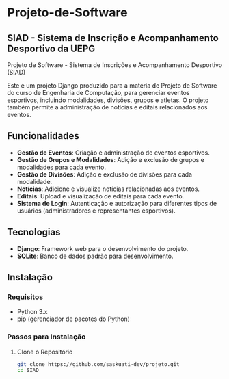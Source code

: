 # Projeto-de-Software

## SIAD - Sistema de Inscrição e Acompanhamento Desportivo da UEPG

Projeto de Software - Sistema de Inscrições e Acompanhamento Desportivo (SIAD)

Este é um projeto Django produzido para a matéria de Projeto de Software do curso de Engenharia de Computação, para gerenciar eventos esportivos, incluindo modalidades, divisões, grupos e atletas. O projeto também permite a administração de notícias e editais relacionados aos eventos.

## Funcionalidades

- **Gestão de Eventos**: Criação e administração de eventos esportivos.
- **Gestão de Grupos e Modalidades**: Adição e exclusão de grupos e modalidades para cada evento.
- **Gestão de Divisões**: Adição e exclusão de divisões para cada modalidade.
- **Notícias**: Adicione e visualize notícias relacionadas aos eventos.
- **Editais**: Upload e visualização de editais para cada evento.
- **Sistema de Login**: Autenticação e autorização para diferentes tipos de usuários (administradores e representantes esportivos).

## Tecnologias

- **Django**: Framework web para o desenvolvimento do projeto.
- **SQLite**: Banco de dados padrão para desenvolvimento.

## Instalação

### Requisitos

- Python 3.x
- pip (gerenciador de pacotes do Python)

### Passos para Instalação

1. Clone o Repositório

   ```bash
   git clone https://github.com/saskuati-dev/projeto.git
   cd SIAD
